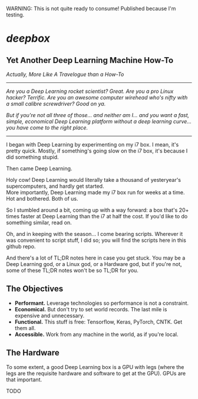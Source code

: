 WARNING:  This is not quite ready to consume!  Published because I'm testing.

# ***deepbox***

## **Yet Another Deep Learning Machine How-To**

*Actually, More Like A Travelogue than a How-To*

-------

*Are you a Deep Learning rocket scientist?  Great.  Are you a pro Linux hacker?  Terrific.  Are you an awesome computer wirehead who's nifty with a small calibre screwdriver?  Good on ya.*

*But if you're not all three of those... and neither am I... and you want a fast, simple, economical 
Deep Learning platform without a deep learning curve... you have come to the right place.*  

-------

I began with Deep Learning by experimenting on my i7 box.  I mean, it's pretty quick.  Mostly, if something's 
going slow on the i7 box, it's because I did something stupid.

Then came Deep Learning.

Holy cow!  Deep Learning would literally take a thousand of yesteryear's supercomputers, and hardly get started.  
More importantly, Deep Learning made my i7 box run for weeks at a time.  Hot and bothered.  Both of us.  

So I stumbled around a bit, coming up with a way forward:  a box that's 20+ times faster at Deep Learning than
the i7 at half the cost.  If you'd like to do something similar, read on.

Oh, and in keeping with the season... I come bearing scripts.  Wherever it was convenient to script stuff, I 
did so;  you will find the scripts here in this github repo.  

And there's a lot of TL;DR notes here in case you get stuck.  You may be a Deep Learning god, or a Linux god, or 
a Hardware god, but if you're not, some of these TL;DR notes won't be so TL;DR for you.

## **The Objectives**

 - **Performant.** Leverage technologies so performance is not a constraint.
 - **Economical.** But don't try to set world records.  The last mile is expensive and unnecessary.
 - **Functional.** This stuff is free:  Tensorflow, Keras, PyTorch, CNTK.  Get them all.
 - **Accessible.** Work from any machine in the world, as if you're local.


## **The Hardware**

To some extent, a good Deep Learning box is a GPU with legs (where the legs are the requisite
hardware and software to get at the GPU).  GPUs are that important.

TODO  



